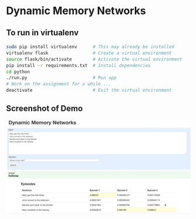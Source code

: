 # Dynamic Memory Networks

## To run in virtualenv

```bash
sudo pip install virtualenv      # This may already be installed
virtualenv flask                 # Create a virtual environment
source flask/bin/activate        # Activate the virtual environment
pip install -r requirements.txt  # Install dependencies
cd python
./run.py                         # Run app
# Work on the assignment for a while ...
deactivate                       # Exit the virtual environment
```

## Screenshot of Demo

![Alt text](./demo.png?raw=true "Title")

